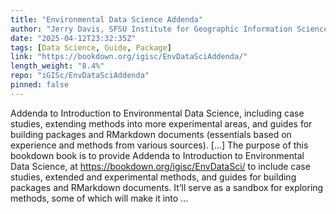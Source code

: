 ```yaml
---
title: "Environmental Data Science Addenda"
author: "Jerry Davis, SFSU Institute for Geographic Information Science"
date: "2025-04-12T23:32:35Z"
tags: [Data Science, Guide, Package]
link: "https://bookdown.org/igisc/EnvDataSciAddenda/"
length_weight: "8.4%"
repo: "iGISc/EnvDataSciAddenda"
pinned: false
---
```


Addenda to Introduction to Environmental Data Science, including case studies, extending methods into more experimental areas, and guides for building packages and RMarkdown documents (essentials based on experience and methods from various sources). [...] The purpose of this bookdown book is to provide Addenda to Introduction to Environmental Data Science, at https://bookdown.org/igisc/EnvDataSci/ to include case studies, extended and experimental methods, and guides for building packages and RMarkdown documents. It’ll serve as a sandbox for exploring methods, some of which will make it into  ...
